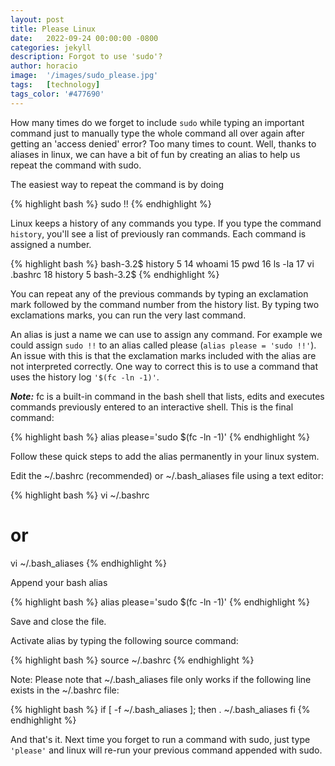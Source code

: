 ```yaml
---
layout: post
title: Please Linux 
date:   2022-09-24 00:00:00 -0800
categories: jekyll 
description: Forgot to use 'sudo'?
author: horacio 
image:  '/images/sudo_please.jpg'
tags:   [technology]
tags_color: '#477690'
---
```

How many times do we forget to include `sudo` while typing an important command just to manually type the whole command all over again after getting an 'access denied' error? Too many times to count. Well, thanks to aliases in linux, we can have a bit of fun by creating an alias to help us repeat the command with sudo.

The easiest way to repeat the command is by doing

{% highlight bash %}
  sudo !!
{% endhighlight %}

Linux keeps a history of any commands you type. If you type the command `history`, you'll see a list of previously ran commands. Each command is assigned a number.

{% highlight bash %}
  bash-3.2$ history 5
    14  whoami
    15  pwd
    16  ls -la
    17  vi .bashrc 
    18  history 5
  bash-3.2$
{% endhighlight %}

You can repeat any of the previous commands by typing an exclamation mark followed by the command number from the history list. By typing two exclamations marks, you can run the very last command.

An alias is just a name we can use to assign any command. For example we could assign `sudo !!` to an alias called please (`alias please = 'sudo !!'`). An issue with this is that the exclamation marks included with the alias are not interpreted correctly. One way to correct this is to use a command that uses the history log `'$(fc -ln -1)'`.

***Note:*** fc is a built-in command in the bash shell that lists, edits and executes commands previously entered to an interactive shell. This is the final command:

{% highlight bash %}
  alias please='sudo $(fc -ln -1)'
{% endhighlight %}

Follow these quick steps to add the alias permanently in your linux system.

Edit the ~/.bashrc (recommended) or ~/.bash_aliases file using a text editor:

{% highlight bash %}
  vi ~/.bashrc
# or #
  vi ~/.bash_aliases
{% endhighlight %}

Append your bash alias

{% highlight bash %}
  alias please='sudo $(fc -ln -1)'
{% endhighlight %}

Save and close the file.

Activate alias by typing the following source command:

{% highlight bash %}
  source ~/.bashrc
{% endhighlight %}

Note: Please note that ~/.bash_aliases file only works if the following line exists in the ~/.bashrc file:

{% highlight bash %}
  if [ -f ~/.bash_aliases ]; then
  . ~/.bash_aliases
  fi
{% endhighlight %}

And that's it. Next time you forget to run a command with sudo, just type `'please'` and linux will re-run your previous command appended with sudo.

